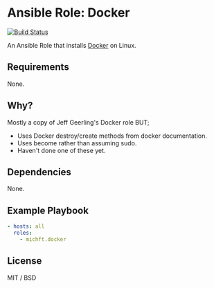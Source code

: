 # Ansible Role: Docker

[![Build Status](https://travis-ci.org/michft/ansible-role-docker.svg?branch=master)](https://travis-ci.org/michft/ansible-role-docker)

An Ansible Role that installs [Docker](https://www.docker.com) on Linux.

## Requirements

None.

## Why?

Mostly a copy of Jeff Geerling's Docker role BUT;

  - Uses Docker destroy/create methods from docker documentation.
  - Uses become rather than assuming sudo.
  - Haven't done one of these yet.

## Dependencies

None.

## Example Playbook

```yaml
- hosts: all
  roles:
    - michft.docker
```

## License

MIT / BSD

